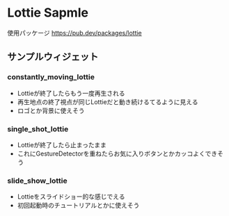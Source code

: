 # Lottie Sapmle

使用パッケージ
https://pub.dev/packages/lottie

## サンプルウィジェット

### constantly_moving_lottie 
  - Lottieが終了したらもう一度再生される 
  - 再生地点の終了視点が同じLottieだと動き続けるてるように見える
  - ロゴとか背景に使えそう
   
### single_shot_lottie
  - Lottieが終了したら止まったまま
  - これにGestureDetectorを重ねたらお気に入りボタンとかカッコよくできそう
   
### slide_show_lottie
  - Lottieをスライドショー的な感じでえる
  - 初回起動時のチュートリアルとかに使えそう
